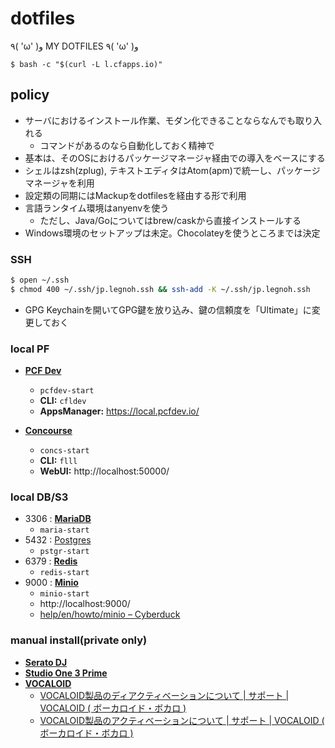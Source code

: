 dotfiles
========

٩( 'ω' )و  MY DOTFILES  ٩( 'ω' )و

```
$ bash -c "$(curl -L l.cfapps.io)"
```

## policy
- サーバにおけるインストール作業、モダン化できることならなんでも取り入れる
  - コマンドがあるのなら自動化しておく精神で
- 基本は、そのOSにおけるパッケージマネージャ経由での導入をベースにする
- シェルはzsh(zplug), テキストエディタはAtom(apm)で統一し、パッケージマネージャを利用
- 設定類の同期にはMackupをdotfilesを経由する形で利用
- 言語ランタイム環境はanyenvを使う
  - ただし、Java/Goについてはbrew/caskから直接インストールする
- Windows環境のセットアップは未定。Chocolateyを使うところまでは決定

### SSH
```bash
$ open ~/.ssh
$ chmod 400 ~/.ssh/jp.legnoh.ssh && ssh-add -K ~/.ssh/jp.legnoh.ssh
```
- GPG Keychainを開いてGPG鍵を放り込み、鍵の信頼度を「Ultimate」に変更しておく

### local PF
- [**PCF Dev**](https://network.pivotal.io/products/pcfdev)
  - `pcfdev-start`
  - **CLI:** `cfldev`
  - **AppsManager:** https://local.pcfdev.io/

- [**Concourse**](http://concourse.ci/docker-repository.html)
  - `concs-start`
  - **CLI:** `flll`
  - **WebUI:** http://localhost:50000/

### local DB/S3
- 3306 : [**MariaDB**](https://hub.docker.com/_/mariadb/)
  - `maria-start`
- 5432 : [Postgres](https://hub.docker.com/_/postgres/)
  - `pstgr-start`
- 6379 : [**Redis**](https://hub.docker.com/_/redis/)
  - `redis-start`
- 9000 : [**Minio**](https://hub.docker.com/r/minio/minio/)
  - `minio-start`
  - http://localhost:9000/
  - [help/en/howto/minio – Cyberduck](https://trac.cyberduck.io/wiki/help/en/howto/minio)

### manual install(private only)
- [**Serato DJ**](https://serato.com/dj/downloads/mac)
- [**Studio One 3 Prime**](https://my.presonus.com/products/software)
- [**VOCALOID**](https://www.vocaloid.com/articles/activation_deactivation_02#phase02)
  - [VOCALOID製品のディアクティベーションについて \| サポート \| VOCALOID \( ボーカロイド・ボカロ \)](https://www.vocaloid.com/articles/online_deactivation#Mac)
  - [VOCALOID製品のアクティベーションについて \| サポート \| VOCALOID \( ボーカロイド・ボカロ \)](https://www.vocaloid.com/articles/online_activation#Mac)
